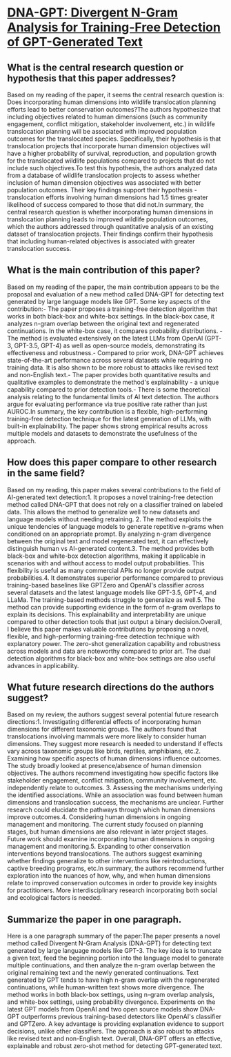 # [DNA-GPT: Divergent N-Gram Analysis for Training-Free Detection of   GPT-Generated Text](https://arxiv.org/abs/2305.17359)

## What is the central research question or hypothesis that this paper addresses?

Based on my reading of the paper, it seems the central research question is: Does incorporating human dimensions into wildlife translocation planning efforts lead to better conservation outcomes?The authors hypothesize that including objectives related to human dimensions (such as community engagement, conflict mitigation, stakeholder involvement, etc.) in wildlife translocation planning will be associated with improved population outcomes for the translocated species. Specifically, their hypothesis is that translocation projects that incorporate human dimension objectives will have a higher probability of survival, reproduction, and population growth for the translocated wildlife populations compared to projects that do not include such objectives.To test this hypothesis, the authors analyzed data from a database of wildlife translocation projects to assess whether inclusion of human dimension objectives was associated with better population outcomes. Their key findings support their hypothesis - translocation efforts involving human dimensions had 1.5 times greater likelihood of success compared to those that did not.In summary, the central research question is whether incorporating human dimensions in translocation planning leads to improved wildlife population outcomes, which the authors addressed through quantitative analysis of an existing dataset of translocation projects. Their findings confirm their hypothesis that including human-related objectives is associated with greater translocation success.


## What is the main contribution of this paper?

Based on my reading of the paper, the main contribution appears to be the proposal and evaluation of a new method called DNA-GPT for detecting text generated by large language models like GPT. Some key aspects of the contribution:- The paper proposes a training-free detection algorithm that works in both black-box and white-box settings. In the black-box case, it analyzes n-gram overlap between the original text and regenerated continuations. In the white-box case, it compares probability distributions. - The method is evaluated extensively on the latest LLMs from OpenAI (GPT-3, GPT-3.5, GPT-4) as well as open-source models, demonstrating its effectiveness and robustness.- Compared to prior work, DNA-GPT achieves state-of-the-art performance across several datasets while requiring no training data. It is also shown to be more robust to attacks like revised text and non-English text.- The paper provides both quantitative results and qualitative examples to demonstrate the method's explainability - a unique capability compared to prior detection tools.- There is some theoretical analysis relating to the fundamental limits of AI text detection. The authors argue for evaluating performance via true positive rate rather than just AUROC.In summary, the key contribution is a flexible, high-performing training-free detection technique for the latest generation of LLMs, with built-in explainability. The paper shows strong empirical results across multiple models and datasets to demonstrate the usefulness of the approach.


## How does this paper compare to other research in the same field?

Based on my reading, this paper makes several contributions to the field of AI-generated text detection:1. It proposes a novel training-free detection method called DNA-GPT that does not rely on a classifier trained on labeled data. This allows the method to generalize well to new datasets and language models without needing retraining. 2. The method exploits the unique tendencies of language models to generate repetitive n-grams when conditioned on an appropriate prompt. By analyzing n-gram divergence between the original text and model regenerated text, it can effectively distinguish human vs AI-generated content.3. The method provides both black-box and white-box detection algorithms, making it applicable in scenarios with and without access to model output probabilities. This flexibility is useful as many commercial APIs no longer provide output probabilities.4. It demonstrates superior performance compared to previous training-based baselines like GPTZero and OpenAI's classifier across several datasets and the latest language models like GPT-3.5, GPT-4, and LLaMa. The training-based methods struggle to generalize as well.5. The method can provide supporting evidence in the form of n-gram overlaps to explain its decisions. This explainability and interpretability are unique compared to other detection tools that just output a binary decision.Overall, I believe this paper makes valuable contributions by proposing a novel, flexible, and high-performing training-free detection technique with explanatory power. The zero-shot generalization capability and robustness across models and data are noteworthy compared to prior art. The dual detection algorithms for black-box and white-box settings are also useful advances in applicability.


## What future research directions do the authors suggest?

Based on my review, the authors suggest several potential future research directions:1. Investigating differential effects of incorporating human dimensions for different taxonomic groups. The authors found that translocations involving mammals were more likely to consider human dimensions. They suggest more research is needed to understand if effects vary across taxonomic groups like birds, reptiles, amphibians, etc.2. Examining how specific aspects of human dimensions influence outcomes. The study broadly looked at presence/absence of human dimension objectives. The authors recommend investigating how specific factors like stakeholder engagement, conflict mitigation, community involvement, etc. independently relate to outcomes. 3. Assessing the mechanisms underlying the identified associations. While an association was found between human dimensions and translocation success, the mechanisms are unclear. Further research could elucidate the pathways through which human dimensions improve outcomes.4. Considering human dimensions in ongoing management and monitoring. The current study focused on planning stages, but human dimensions are also relevant in later project stages. Future work should examine incorporating human dimensions in ongoing management and monitoring.5. Expanding to other conservation interventions beyond translocations. The authors suggest examining whether findings generalize to other interventions like reintroductions, captive breeding programs, etc.In summary, the authors recommend further exploration into the nuances of how, why, and when human dimensions relate to improved conservation outcomes in order to provide key insights for practitioners. More interdisciplinary research incorporating both social and ecological factors is needed.


## Summarize the paper in one paragraph.

Here is a one paragraph summary of the paper:The paper presents a novel method called Divergent N-Gram Analysis (DNA-GPT) for detecting text generated by large language models like GPT-3. The key idea is to truncate a given text, feed the beginning portion into the language model to generate multiple continuations, and then analyze the n-gram overlap between the original remaining text and the newly generated continuations. Text generated by GPT tends to have high n-gram overlap with the regenerated continuations, while human-written text shows more divergence. The method works in both black-box settings, using n-gram overlap analysis, and white-box settings, using probability divergence. Experiments on the latest GPT models from OpenAI and two open source models show DNA-GPT outperforms previous training-based detectors like OpenAI's classifier and GPTZero. A key advantage is providing explanation evidence to support decisions, unlike other classifiers. The approach is also robust to attacks like revised text and non-English text. Overall, DNA-GPT offers an effective, explainable and robust zero-shot method for detecting GPT-generated text.
